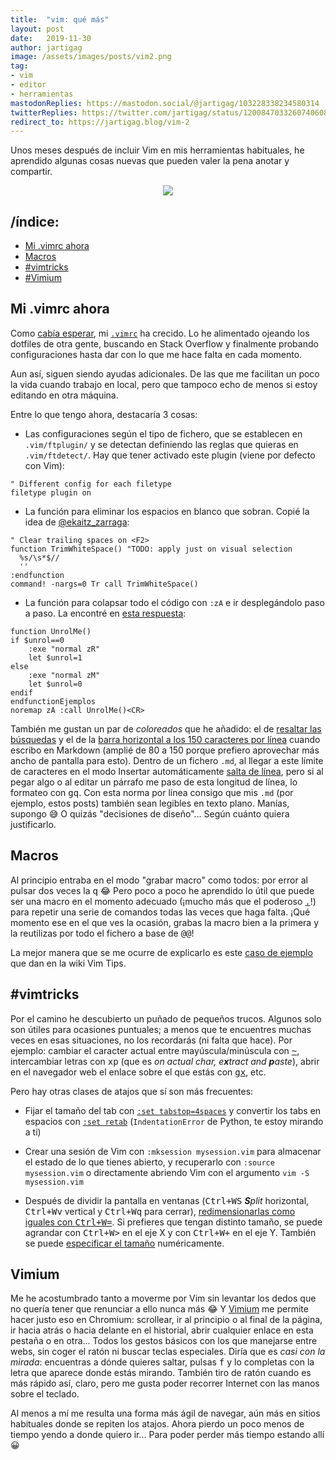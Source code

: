 ```yaml
---
title:  "vim: qué más"
layout: post
date:   2019-11-30
author: jartigag
image: /assets/images/posts/vim2.png
tag:
- vim
- editor
- herramientas
mastodonReplies: https://mastodon.social/@jartigag/103228338234580314
twitterReplies: https://twitter.com/jartigag/status/1200847033260740608
redirect_to: https://jartigag.blog/vim-2
---
```


Unos meses después de incluir Vim en mis herramientas habituales, he aprendido algunas cosas nuevas que pueden valer la pena anotar y compartir.

<p align="center">
<img src="{{site.baseurl}}/assets/images/posts/vim2.png">
</p>

## /índice:

- [Mi .vimrc ahora](#mi-vimrc-ahora)
- [Macros](#macros)
- [#vimtricks](#vimtricks)
- [#Vimium](#vimium)

## Mi .vimrc ahora

Como [cabía esperar]({{site.baseurl}}/vim/#mi-vimrc), mi
[`.vimrc`](https://github.com/jartigag/dotfiles/blob/a1839e99d9ada50effba61b4125f1cecea5d927a/vim/.vimrc) ha crecido. Lo he alimentado ojeando los
dotfiles de otra gente, buscando en Stack Overflow y finalmente probando configuraciones hasta dar con lo que me hace falta en cada momento.

Aun así, siguen siendo ayudas adicionales. De las que me facilitan un poco la vida cuando trabajo en local, pero que tampoco echo de menos si estoy
editando en otra máquina.

Entre lo que tengo ahora, destacaría 3 cosas:

- Las configuraciones según el tipo de fichero, que se establecen en `.vim/ftplugin/` y se detectan definiendo las reglas que quieras en
  `.vim/ftdetect/`. Hay que tener activado este plugin (viene por defecto con Vim):
```
" Different config for each filetype
filetype plugin on
```

- La función para eliminar los espacios en blanco que sobran. Copié la idea de
  [@ekaitz_zarraga](https://github.com/ekaitz-zarraga/dotfiles/blob/34bd59d19e3a9e057c40869c89b1a4af88f04c1e/nvim/nvim/init.vim#L109):
```
" Clear trailing spaces on <F2>
function TrimWhiteSpace() "TODO: apply just on visual selection
  %s/\s*$//
  ''
:endfunction
command! -nargs=0 Tr call TrimWhiteSpace()
```

- La función para colapsar todo el código con `:zA` e ir desplegándolo paso a paso. La encontré en [esta
  respuesta](https://stackoverflow.com/a/35844548):
```
function UnrolMe()
if $unrol==0
    :exe "normal zR"
    let $unrol=1
else
    :exe "normal zM"
    let $unrol=0
endif
endfunctionEjemplos
noremap zA :call UnrolMe()<CR>
```

También me gustan un par de *coloreados* que he añadido: el de [resaltar las
búsquedas](https://github.com/jartigag/dotfiles/blob/a1839e99d9ada50effba61b4125f1cecea5d927a/vim/.vimrc#L42) y el de la [barra horizontal a los 150
caracteres por línea](https://github.com/jartigag/dotfiles/blob/af8b564dcd09130801cde81053dd4e27bd9448fe/vim/.vim/ftplugin/markdown.vim#L8) cuando
escribo en Markdown (amplié de 80 a 150 porque prefiero aprovechar más ancho de pantalla para esto). Dentro de un fichero `.md`, al llegar a este
límite de caracteres en el modo Insertar automáticamente [salta de
línea](https://github.com/jartigag/dotfiles/blob/af8b564dcd09130801cde81053dd4e27bd9448fe/vim/.vim/ftplugin/markdown.vim#L6), pero si al pegar algo o
al editar un párrafo me paso de esta longitud de línea, lo formateo con <kbd>g</kbd><kbd>q</kbd>. Con esta norma por línea consigo que mis `.md` (por
ejemplo, estos posts) también sean legibles en texto plano. Manías, supongo 😅 O quizás "decisiones de diseño"... Según cuánto quiera justificarlo.

## Macros

Al principio entraba en el modo "grabar macro" como todos: por error al pulsar dos veces la <kbd>q</kbd> 😂 Pero poco a poco he aprendido lo útil que
puede ser una macro en el momento adecuado (¡mucho más que el poderoso [<kbd>.</kbd>](https://vim.fandom.com/wiki/Repeat_last_change)!) para repetir
una serie de comandos todas las veces que haga falta. ¡Qué momento ese en el que ves la ocasión, grabas la macro bien a la primera y la reutilizas
por todo el fichero a base de <kbd>@</kbd><kbd>@</kbd>!

La mejor manera que se me ocurre de explicarlo es este [caso de ejemplo](https://vim.fandom.com/wiki/Macros#Example) que dan en la wiki Vim Tips.

## #vimtricks

Por el camino he descubierto un puñado de pequeños trucos. Algunos solo son útiles para ocasiones puntuales; a menos que te encuentres muchas veces
en esas situaciones, no los recordarás (ni falta que hace). Por ejemplo: cambiar el caracter actual entre mayúscula/minúscula con
[<kbd>~</kbd>](https://mastodon.social/@jartigag/102009742929208675), intercambiar letras con <kbd>x</kbd><kbd>p</kbd> (que es *on actual char,
e**x**tract and **p**aste*), abrir en el navegador web el enlace sobre el que estás con
[<kbd>g</kbd><kbd>x</kbd>](https://mastodon.social/@jartigag/102249644190158736), etc.

Pero hay otras clases de atajos que sí son más frecuentes:

- Fijar el tamaño del tab con [`:set tabstop=4spaces`](https://mastodon.social/@jartigag/102016755596232058) y convertir los tabs en espacios con
  [`:set retab`](https://mastodon.social/@jartigag/102016761759538196) (`IndentationError` de Python, te estoy mirando a ti)

- Crear una sesión de Vim con `:mksession mysession.vim` para almacenar el estado de lo que tienes abierto, y recuperarlo con `:source mysession.vim`
  o directamente abriendo Vim con el argumento `vim -S mysession.vim`

- Después de dividir la pantalla en ventanas (<kbd>Ctrl+W</kbd><kbd>S</kbd> ***S**plit* horizontal, <kbd>Ctrl+W</kbd><kbd>v</kbd> vertical
  y <kbd>Ctrl+W</kbd><kbd>q</kbd> para cerrar), [redimensionarlas como iguales con
  <kbd>Ctrl+W</kbd><kbd>=</kbd>](https://mastodon.social/@jartigag/102314310712913156). Si prefieres que tengan distinto tamaño, se puede agrandar
  con <kbd>Ctrl+W</kbd><kbd>></kbd> en el eje X y con <kbd>Ctrl+W</kbd><kbd>+</kbd> en el eje Y. También se puede [especificar el
  tamaño](https://mastodon.social/@jartigag/102314321804065864) numéricamente.

## Vimium

Me he acostumbrado tanto a moverme por Vim sin levantar los dedos que no quería tener que renunciar a ello nunca más 😂 Y
[Vimium](https://vimium.github.io/) me permite hacer justo eso en Chromium: scrollear, ir al principio o al final de la página, ir hacia atrás o
hacia delante en el historial, abrir cualquier enlace en esta pestaña o en otra... Todos los gestos básicos con los que manejarse entre webs, sin
coger el ratón ni buscar teclas especiales. Diría que es *casi con la mirada*: encuentras a dónde quieres saltar, pulsas <kbd>f</kbd> y lo completas
con la letra que aparece donde estás mirando. También tiro de ratón cuando es más rápido así, claro, pero me gusta poder recorrer Internet con las
manos sobre el teclado.

Al menos a mí me resulta una forma más ágil de navegar, aún más en sitios habituales donde se repiten los atajos. Ahora pierdo un poco menos de
tiempo yendo a donde quiero ir... Para poder perder más tiempo estando allí 😀
